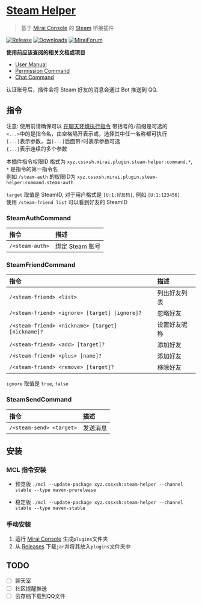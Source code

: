 # [Steam Helper](https://github.com/cssxsh/steam-helper)

> 基于 [Mirai Console](https://github.com/mamoe/mirai-console) 的 [Steam](https://store.steampowered.com/) 桥接插件

[![Release](https://img.shields.io/github/v/release/cssxsh/steam-helper)](https://github.com/cssxsh/steam-helper/releases)
[![Downloads](https://img.shields.io/github/downloads/cssxsh/steam-helper/total)](https://shields.io/category/downloads)
[![MiraiForum](https://img.shields.io/badge/post-on%20MiraiForum-yellow)](https://mirai.mamoe.net/topic/287)

**使用前应该查阅的相关文档或项目**

* [User Manual](https://github.com/mamoe/mirai/blob/dev/docs/UserManual.md)
* [Permission Command](https://github.com/mamoe/mirai/blob/dev/mirai-console/docs/BuiltInCommands.md#permissioncommand)
* [Chat Command](https://github.com/project-mirai/chat-command)

认证账号后，插件会将 Steam 好友的消息会通过 Bot 推送到 QQ.

## 指令

注意: 使用前请确保可以 [在聊天环境执行指令](https://github.com/project-mirai/chat-command)
带括号的`/`前缀是可选的  
`<...>`中的是指令名，由空格隔开表示或，选择其中任一名称都可执行  
`[...]`表示参数，当`[...]`后面带`?`时表示参数可选  
`{...}`表示连续的多个参数

本插件指令权限ID 格式为 `xyz.cssxsh.mirai.plugin.steam-helper:command.*`, `*` 是指令的第一指令名  
例如 `/steam-auth` 的权限ID为 `xyz.cssxsh.mirai.plugin.steam-helper:command.steam-auth`

`target` 取值是 SteamID, 对于用户格式是 `[U:1:好友码]`, 例如 `[U:1:123456]`  
使用 `/steam-friend list` 可以看到好友的 SteamID  

### SteamAuthCommand

| 指令              | 描述          |
|:----------------|:------------|
| `/<steam-auth>` | 绑定 Steam 账号 |

### SteamFriendCommand

| 指令                                                | 描述     |
|:--------------------------------------------------|:-------|
| `/<steam-friend> <list>`                          | 列出好友列表 |
| `/<steam-friend> <ignore> [target] [ignore]?`     | 忽略好友   |
| `/<steam-friend> <nickname> [target] [nickname]?` | 设置好友昵称 |
| `/<steam-friend> <add> [target]?`                 | 添加好友   |
| `/<steam-friend> <plus> [name]?`                  | 添加好友   |
| `/<steam-friend> <remove> [target]?`              | 移除好友   |

`ignore` 取值是 `true`, `false` 

### SteamSendCommand

| 指令                       | 描述   |
|:-------------------------|:-----|
| `/<steam-send> <target>` | 发送消息 |

## 安装

### MCL 指令安装

* 预览版
`./mcl --update-package xyz.cssxsh:steam-helper --channel stable --type maven-prerelease`

* 稳定版
`./mcl --update-package xyz.cssxsh:steam-helper --channel stable --type maven-stable`

### 手动安装

1. 运行 [Mirai Console](https://github.com/mamoe/mirai-console) 生成`plugins`文件夹
2. 从 [Releases](https://github.com/cssxsh/steam-helper/releases) 下载`jar`并将其放入`plugins`文件夹中

## TODO

- [ ] 聊天室
- [ ] 社区提醒推送
- [ ] 云存档下载到QQ文件